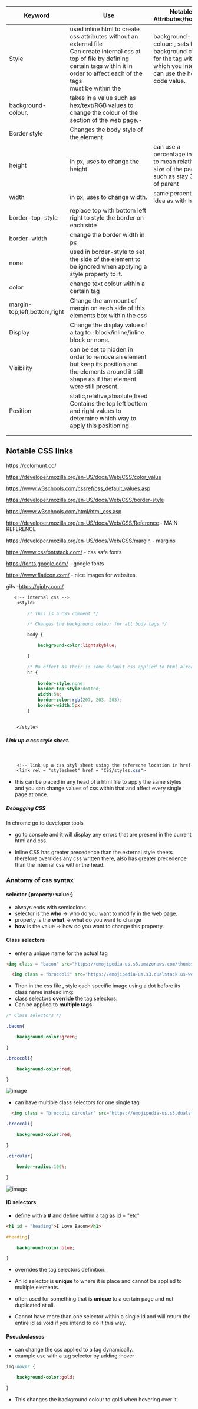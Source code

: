 | Keyword                      | Use                                                          | Notable Attributes/features                                  | Further links                                                |
| ---------------------------- | ------------------------------------------------------------ | ------------------------------------------------------------ | ------------------------------------------------------------ |
| Style                        | used inline html to create css attributes without an external file<br>Can create internal css at top of file by defining certain tags within it in order to affect each of the tags<br>must be within the <head> | background-colour: , sets the background colour for the tag within which you intend - can use the hex code value. |                                                              |
| background-colour.           | takes in a value such as hex/text/RGB values to change the colour of the section of the web page.- |                                                              | https://www.w3schools.com/cssref/pr_background-color.asp     |
| Border style                 | Changes the body style of the element                        |                                                              | https://developer.mozilla.org/en-US/docs/Web/CSS/border-style |
| height                       | in px, uses to change the height                             | can use a percentage instead to mean relative size of the page such as stay 30% of parent | https://www.w3schools.com/cssref/pr_dim_height.asp           |
| width                        | in px, uses to change width.                                 | same percentage idea as with height                          |                                                              |
| border-top-style             | replace top with bottom left right to style the border on each side |                                                              |                                                              |
| border-width                 | change the border width in px                                |                                                              |                                                              |
| none                         | used in border-style to set the side of the element to be ignored when applying a style property to it. |                                                              |                                                              |
| color                        | change text colour within a certain tag                      |                                                              |                                                              |
| margin-top,left,bottom,right | Change the ammount of margin on each side of this elements box within the css |                                                              |                                                              |
| Display                      | Change the display value of a tag to : block/inline/inline block or none. |                                                              |                                                              |
| Visibility                   | can be set to hidden in order to remove an element but keep its position and the elements around it still shape as if that element were still present.<br /> |                                                              |                                                              |
| Position                     | static,relative,absolute,fixed<br>Contains the top left bottom and right values to determine which way to apply this positioning |                                                              |                                                              |
|                              |                                                              |                                                              |                                                              |
|                              |                                                              |                                                              |                                                              |

## Notable CSS links

https://colorhunt.co/

https://developer.mozilla.org/en-US/docs/Web/CSS/color_value

https://www.w3schools.com/cssref/css_default_values.asp

https://developer.mozilla.org/en-US/docs/Web/CSS/border-style

https://www.w3schools.com/html/html_css.asp

https://developer.mozilla.org/en-US/docs/Web/CSS/Reference - MAIN REFERENCE

https://developer.mozilla.org/en-US/docs/Web/CSS/margin - margins

https://www.cssfontstack.com/ - css safe fonts 

https://fonts.google.com/ - google fonts

https://www.flaticon.com/ - nice images for websites. 

gifs -https://giphy.com/

```css
   <!-- internal css -->
    <style>

        /* This is a CSS comment */

        /* Changes the background colour for all body tags */

        body {

            background-color:lightskyblue;

        }

        /* No effect as their is some default css applied to html already */
        hr {
        
            border-style:none;
            border-top-style:dotted;
            width:5%;
            border-color:rgb(207, 203, 203);
            border-width:5px;
        }

        
    </style>
```

##### Link up a css style sheet. 

```css


    <!-- link up a css styl sheet using the referecne location in href-->>
    <link rel = "stylesheet" href = "CSS/styles.css">

```

- this can be placed in any head of a html file to apply the same styles and you can change values of css within that and affect every single page at once. 

  

##### Debugging CSS

In chrome go to developer tools

- go to console and it will display any errors that are present in the current html and css.

- Inline CSS has greater precedence than the external style sheets therefore overrides any css written there, also has greater precedence than the internal css within the head.

### Anatomy of css syntax

#### **selector {property: value;}**

- always ends with semicolons
- selector is the **who** $\to$ who do you want to modify in the web page. 
- property is the **what** $\to$ what do you want to change
- **how** is the value $\to$ how do you want to change this property.

#### Class selectors

- enter a unique name for the actual tag 

```html
<img class = "bacon" src="https://emojipedia-us.s3.amazonaws.com/thumbs/240/apple/118/bacon_1f953.png" alt="bacon-img">

  <img class = "broccoli" src="https://emojipedia-us.s3.dualstack.us-west-1.amazonaws.com/thumbs/120/apple/271/broccoli_1f966.png" alt = "broccoli-img">
```

- Then in the css file , style each specific image using a dot before its class name instead img:
- class selectors **override** the tag selectors. 
-  Can be applied to **multiple tags.**

```css
/* Class selectors */

.bacon{

    background-color:green;

}

.broccoli{

    background-color:red;

}


```

![image](https://github.com/sbalfe/all-notes/blob/master/images/image-20201111032411125.png)

- can have multiple class selectors for one single tag

```html
  <img class = "broccoli circular" src="https://emojipedia-us.s3.dualstack.us-west-1.amazonaws.com/thumbs/120/apple/271/broccoli_1f966.png" alt = "broccoli-img">
```

```css
.broccoli{

    background-color:red;

}

.circular{

    border-radius:100%;

}
```

![image](https://github.com/sbalfe/all-notes/blob/master/images/image-20201111033440824.png)

#### ID selectors

- define with a **#** and define within a tag as id = "etc"

```html
<h1 id = "heading">I Love Bacon</h1>
```

```css
#heading{

    background-color:blue;

}

```

- overrides the tag selectors definition. 

- An id selector is **unique** to where it is place and cannot be applied to multiple elements. 

- often used for something that is **unique** to a certain page and not duplicated at all. 

- Cannot have more than one selector within a single id and will return the entire id as void if you intend to do it this way. 

#### Pseudoclasses

- can change the css applied to a tag dynamically.
- example use with a tag selector by adding :hover 

```css
img:hover {

    background-color:gold;

}
```

- This changes the background colour to gold when hovering over it. 